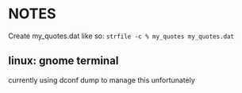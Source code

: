# NOTES

Create my_quotes.dat like so: `strfile -c % my_quotes my_quotes.dat`

## linux: gnome terminal

currently using dconf dump to manage this unfortunately
